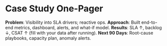 # Case Study One-Pager
**Problem**: Visibility into SLA drivers; reactive ops.
**Approach**: Built end-to-end metrics, dashboard, alerts, and what-if model.
**Results**: SLA ↑, backlog ↓, CSAT ↑ (fill with your data after running).
**Next 90 Days**: Root-cause playbooks, capacity plan, anomaly alerts.
